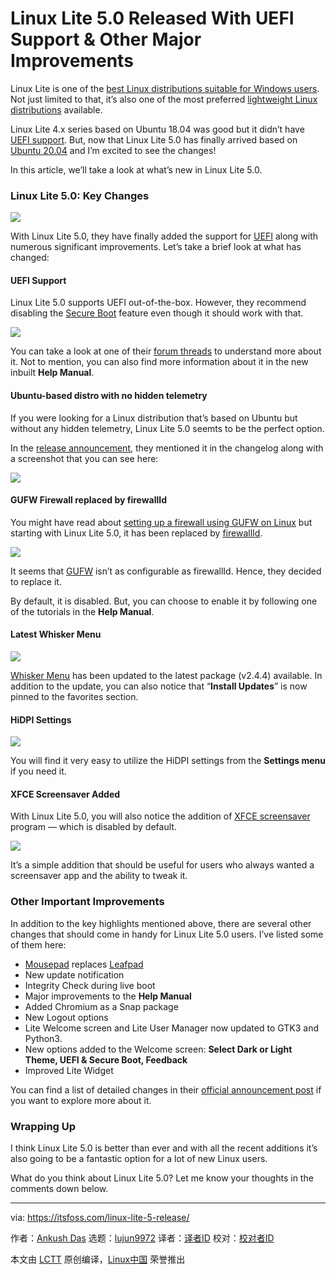 [#]: collector: (lujun9972)
[#]: translator: ( )
[#]: reviewer: ( )
[#]: publisher: ( )
[#]: url: ( )
[#]: subject: (Linux Lite 5.0 Released With UEFI Support & Other Major Improvements)
[#]: via: (https://itsfoss.com/linux-lite-5-release/)
[#]: author: (Ankush Das https://itsfoss.com/author/ankush/)

Linux Lite 5.0 Released With UEFI Support & Other Major Improvements
======

Linux Lite is one of the [best Linux distributions suitable for Windows users][1]. Not just limited to that, it’s also one of the most preferred [lightweight Linux distributions][2] available.

Linux Lite 4.x series based on Ubuntu 18.04 was good but it didn’t have [UEFI support][3]. But, now that Linux Lite 5.0 has finally arrived based on [Ubuntu 20.04][4] and I’m excited to see the changes!

In this article, we’ll take a look at what’s new in Linux Lite 5.0.

### Linux Lite 5.0: Key Changes

![][5]

With Linux Lite 5.0, they have finally added the support for [UEFI][3] along with numerous significant improvements. Let’s take a brief look at what has changed:

#### UEFI Support

Linux Lite 5.0 supports UEFI out-of-the-box. However, they recommend disabling the [Secure Boot][6] feature even though it should work with that.

![][7]

You can take a look at one of their [forum threads][8] to understand more about it. Not to mention, you can also find more information about it in the new inbuilt **Help Manual**.

#### Ubuntu-based distro with no hidden telemetry

If you were looking for a Linux distribution that’s based on Ubuntu but without any hidden telemetry, Linux Lite 5.0 seemts to be the perfect option.

In the [release announcement][9], they mentioned it in the changelog along with a screenshot that you can see here:

![][10]

#### GUFW Firewall replaced by firewallId

You might have read about [setting up a firewall using GUFW on Linux][11] but starting with Linux Lite 5.0, it has been replaced by [firewallId][12].

![][13]

It seems that [GUFW][14] isn’t as configurable as firewallId. Hence, they decided to replace it.

By default, it is disabled. But, you can choose to enable it by following one of the tutorials in the **Help Manual**.

#### Latest Whisker Menu

![][15]

[Whisker Menu][16] has been updated to the latest package (v2.4.4) available. In addition to the update, you can also notice that “**Install Updates**” is now pinned to the favorites section.

#### HiDPI Settings

![][17]

You will find it very easy to utilize the HiDPI settings from the **Settings menu** if you need it.

#### XFCE Screensaver Added

With Linux Lite 5.0, you will also notice the addition of [XFCE screensaver][18] program — which is disabled by default.

![][19]

It’s a simple addition that should be useful for users who always wanted a screensaver app and the ability to tweak it.

### Other Important Improvements

In addition to the key highlights mentioned above, there are several other changes that should come in handy for Linux Lite 5.0 users. I’ve listed some of them here:

  * [Mousepad][20] replaces [Leafpad][21]
  * New update notification
  * Integrity Check during live boot
  * Major improvements to the **Help Manual**
  * Added Chromium as a Snap package
  * New Logout options
  * Lite Welcome screen and Lite User Manager now updated to GTK3 and Python3.
  * New options added to the Welcome screen: **Select Dark or Light Theme, UEFI &amp; Secure Boot, Feedback**
  * Improved Lite Widget



You can find a list of detailed changes in their [official announcement post][9] if you want to explore more about it.

### Wrapping Up

I think Linux Lite 5.0 is better than ever and with all the recent additions it’s also going to be a fantastic option for a lot of new Linux users.

What do you think about Linux Lite 5.0? Let me know your thoughts in the comments down below.

--------------------------------------------------------------------------------

via: https://itsfoss.com/linux-lite-5-release/

作者：[Ankush Das][a]
选题：[lujun9972][b]
译者：[译者ID](https://github.com/译者ID)
校对：[校对者ID](https://github.com/校对者ID)

本文由 [LCTT](https://github.com/LCTT/TranslateProject) 原创编译，[Linux中国](https://linux.cn/) 荣誉推出

[a]: https://itsfoss.com/author/ankush/
[b]: https://github.com/lujun9972
[1]: https://itsfoss.com/windows-like-linux-distributions/
[2]: https://itsfoss.com/lightweight-linux-beginners/
[3]: https://help.ubuntu.com/community/UEFI
[4]: https://itsfoss.com/ubuntu-20-04-release-features/
[5]: https://i1.wp.com/itsfoss.com/wp-content/uploads/2020/06/linux-lite-5.jpg?ssl=1
[6]: https://en.wikipedia.org/wiki/Hardware_restriction#Secure_boot
[7]: https://i2.wp.com/itsfoss.com/wp-content/uploads/2020/06/linux-lite-uefi.png?ssl=1
[8]: https://www.linuxliteos.com/forums/uefi-secure-boot/
[9]: https://www.linuxliteos.com/forums/release-announcements/linux-lite-5-0-final-released/
[10]: https://i0.wp.com/itsfoss.com/wp-content/uploads/2020/06/linux-lite-5-telemetry.png?ssl=1
[11]: https://itsfoss.com/set-up-firewall-gufw/
[12]: https://firewalld.org/
[13]: https://i1.wp.com/itsfoss.com/wp-content/uploads/2020/06/linux-lite-5-firewall.jpg?ssl=1
[14]: http://gufw.org/
[15]: https://i2.wp.com/itsfoss.com/wp-content/uploads/2020/06/whisker-menu-linux-lite.jpg?ssl=1
[16]: https://gottcode.org/xfce4-whiskermenu-plugin/
[17]: https://i0.wp.com/itsfoss.com/wp-content/uploads/2020/06/linux-lite-5-hidpi.png?ssl=1
[18]: https://docs.xfce.org/apps/screensaver/start
[19]: https://i0.wp.com/itsfoss.com/wp-content/uploads/2020/06/linux-lite-5-screensaver.jpg?ssl=1
[20]: https://salsa.debian.org/xfce-team/apps/mousepad
[21]: https://tarot.freeshell.org/leafpad/

